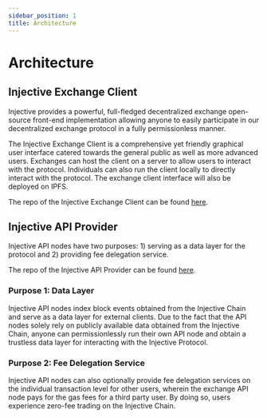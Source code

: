 ```yaml
---
sidebar_position: 1
title: Architecture
---
```


# Architecture

## Injective Exchange Client

Injective provides a powerful, full-fledged decentralized exchange open-source front-end implementation allowing anyone to easily participate in our decentralized exchange protocol in a fully permissionless manner.

The Injective Exchange Client is a comprehensive yet friendly graphical user interface catered towards the general public as well as more advanced users. Exchanges can host the client on a server to allow users to interact with the protocol. Individuals can also run the client locally to directly interact with the protocol. The exchange client interface will also be deployed on IPFS.

The repo of the Injective Exchange Client can be found [here](https://github.com/InjectiveLabs/injective-dex).

## Injective API Provider

Injective API nodes have two purposes: 1) serving as a data layer for the protocol and 2) providing fee delegation service.

The repo of the Injective API Provider can be found [here](https://github.com/InjectiveLabs/injective-exchange).

### Purpose 1: Data Layer
Injective API nodes index block events obtained from the Injective Chain and serve as a data layer for external clients. Due to the fact that the API nodes solely rely on publicly available data obtained from the Injective Chain, anyone can permissionlessly run their own API node and obtain a trustless data layer for interacting with the Injective Protocol. 

### Purpose 2: Fee Delegation Service
Injective API nodes can also optionally provide fee delegation services on the individual transaction level for other users, wherein the exchange API node pays for the gas fees for a third party user. By doing so, users experience zero-fee trading on the Injective Chain.
